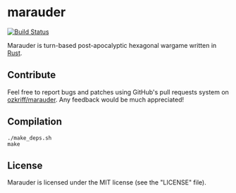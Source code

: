 # marauder

[![Build Status](https://travis-ci.org/ozkriff/marauder.png?branch=master)](https://travis-ci.org/ozkriff/marauder)

Marauder is turn-based post-apocalyptic hexagonal wargame
written in [Rust](https://rust-lang.org).


## Contribute

Feel free to report bugs and patches using GitHub's pull requests
system on [ozkriff/marauder](https://github.com/ozkriff/marauder).
Any feedback would be much appreciated!


## Compilation

    ./make_deps.sh
    make


## License

Marauder is licensed under the MIT license (see the "LICENSE" file).
